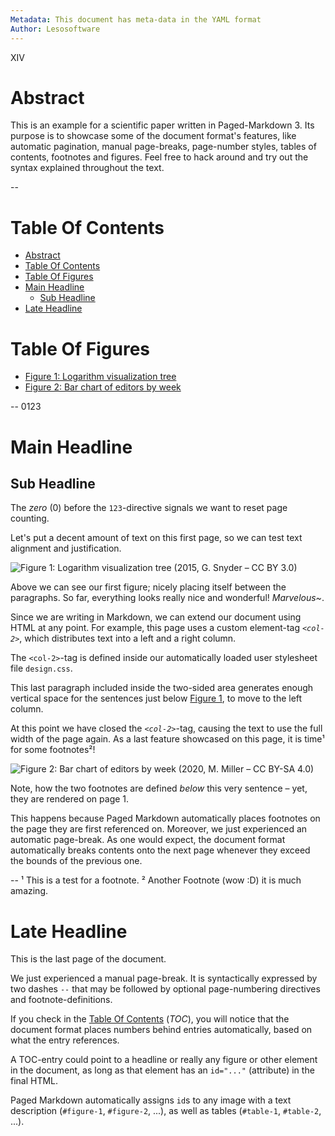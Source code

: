 ```yaml
---
Metadata: This document has meta-data in the YAML format
Author: Lesosoftware
---
```


XIV

# Abstract

This is an example for a scientific paper written in Paged-Markdown 3. Its purpose is to showcase some of the document format's features, like automatic pagination, manual page-breaks, page-number styles, tables of contents, footnotes and figures. Feel free to hack around and try out the syntax explained throughout the text.

--

# Table Of Contents

- [Abstract](#abstract)
- [Table Of Contents](#table-of-contents)
- [Table Of Figures](#table-of-figures)
- [Main Headline](#main-headline)
  - [Sub Headline](#sub-headline)
- [Late Headline](#late-headline)

# Table Of Figures

- [Figure 1: Logarithm visualization tree](#figure-1)
- [Figure 2: Bar chart of editors by week](#figure-2)

--
0123

# Main Headline

## Sub Headline

<col-2>

The _zero_ (0) before the `123`-directive signals we want to reset page counting.

Let's put a decent amount of text on this first page, so we can test text alignment and justification.

![Figure 1: Logarithm visualization tree (2015, G. Snyder – CC BY 3.0)](https://upload.wikimedia.org/wikipedia/commons/thumb/6/61/Logarithm_visualization_tree.svg/640px-Logarithm_visualization_tree.svg.png)

Above we can see our first figure; nicely placing itself between the paragraphs. So far, everything looks really nice and wonderful! _Marvelous~_.

Since we are writing in Markdown, we can extend our document using HTML at any point. For example, this page uses a custom element-tag _`<col-2>`_, which distributes text into a left and a right column.

The `<col-2>`-tag is defined inside our automatically loaded user stylesheet file `design.css`.

This last paragraph included inside the two-sided area generates enough vertical space for the sentences just below [Figure 1](#figure-1), to move to the left column.

</col-2>

At this point we have closed the _`<col-2>`_-tag, causing the text to use the full width of the page again. As a last feature showcased on this page, it is time¹ for some footnotes²!

![Figure 2: Bar chart of editors by week (2020, M. Miller – CC BY-SA 4.0)](https://upload.wikimedia.org/wikipedia/commons/c/cc/Graph_of_suggested_editors_by_week_2020-11-20.png)

<col-2>

Note, how the two footnotes are defined _below_ this very sentence – yet, they are rendered on page 1.

This happens because Paged Markdown automatically places footnotes on the page they are first referenced on. Moreover, we just experienced an automatic page-break. As one would expect, the document format automatically breaks contents onto the next page whenever they exceed the bounds of the previous one.

</col-2>

-- ¹ This is a test for a footnote.
   ² Another Footnote (wow :D) it is much amazing.

# Late Headline

<col-2>

This is the last page of the document.

We just experienced a manual page-break. It is syntactically expressed by two dashes `--` that may be followed by optional page-numbering directives and footnote-definitions.

If you check in the [Table Of Contents](#table-of-contents) (_TOC_), you will notice that the document format places numbers behind entries automatically, based on what the entry references.

A TOC-entry could point to a headline or really any figure or other element in the document, as long as that element has an `id="..."` (attribute) in the final HTML.

Paged Markdown automatically assigns `id`s to any image with a text description (`#figure-1`, `#figure-2`, ...), as well as tables (`#table-1`, `#table-2`, ...).

</col-2>

<script src="../dist/paged.js"></script>
